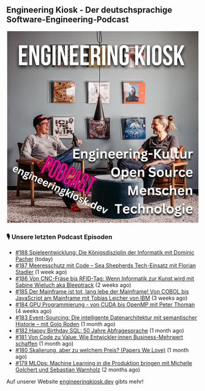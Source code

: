 ## Engineering Kiosk - Der deutschsprachige Software-Engineering-Podcast

<p align="center">
  <img width="500" height="500" src="https://github.com/EngineeringKiosk/.github/blob/main/images/podcast_square.jpg" alt="Engineering Kiosk Podcast" title="Engineering Kiosk Podcast">
</p>

### 🎙️ Unsere letzten Podcast Episoden


- [#188 Spieleentwicklung: Die Königsdisziplin der Informatik mit Dominic Pacher](https://engineeringkiosk.dev) (today)
- [#187 Meeresschutz mit Code – Sea Shepherds Tech-Einsatz mit Florian Stadler](https://engineeringkiosk.dev) (1 week ago)
- [#186 Von CNC-Fräse bis RFID-Tag: Wenn Informatik zur Kunst wird mit Sabine Wieluch aka Bleeptrack](https://engineeringkiosk.dev) (2 weeks ago)
- [#185 Der Mainframe ist tot, lang lebe der Mainframe! Von COBOL bis JavaScript am Mainframe mit Tobias Leicher von IBM](https://engineeringkiosk.dev) (3 weeks ago)
- [#184 GPU Programmierung - von CUDA bis OpenMP mit Peter Thoman](https://engineeringkiosk.dev) (4 weeks ago)
- [#183 Event-Sourcing: Die intelligente Datenarchitektur mit semantischer Historie – mit Golo Roden](https://engineeringkiosk.dev) (1 month ago)
- [#182 Happy Birthday SQL: 50 Jahre Abfragesprache](https://engineeringkiosk.dev) (1 month ago)
- [#181 Von Code zu Value: Wie Entwickler·innen Business-Mehrwert schaffen](https://engineeringkiosk.dev) (1 month ago)
- [#180 Skalierung, aber zu welchem Preis? (Papers We Love)](https://engineeringkiosk.dev) (1 month ago)
- [#179 MLOps: Machine Learning in die Produktion bringen mit Michelle Golchert und Sebastian Warnholz](https://engineeringkiosk.dev) (2 months ago)

Auf unserer Website [engineeringkiosk.dev](https://engineeringkiosk.dev/) gibts mehr!
